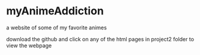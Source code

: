 # myAnimeAddiction
a website of some of my favorite animes

download the github and click on any of the html pages in project2 folder to view the webpage
